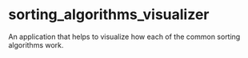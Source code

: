 # sorting_algorithms_visualizer
An application that helps to visualize how each of the common sorting algorithms work.
